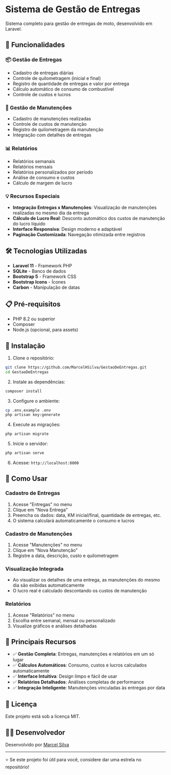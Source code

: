 # Sistema de Gestão de Entregas

Sistema completo para gestão de entregas de moto, desenvolvido em Laravel.

## 🚀 Funcionalidades

### 📦 Gestão de Entregas
- Cadastro de entregas diárias
- Controle de quilometragem (inicial e final)
- Registro de quantidade de entregas e valor por entrega
- Cálculo automático de consumo de combustível
- Controle de custos e lucros

### 🔧 Gestão de Manutenções
- Cadastro de manutenções realizadas
- Controle de custos de manutenção
- Registro de quilometragem da manutenção
- Integração com detalhes de entregas

### 📊 Relatórios
- Relatórios semanais
- Relatórios mensais
- Relatórios personalizados por período
- Análise de consumo e custos
- Cálculo de margem de lucro

### 💡 Recursos Especiais
- **Integração Entregas x Manutenções**: Visualização de manutenções realizadas no mesmo dia da entrega
- **Cálculo de Lucro Real**: Desconto automático dos custos de manutenção do lucro líquido
- **Interface Responsiva**: Design moderno e adaptável
- **Paginação Customizada**: Navegação otimizada entre registros

## 🛠️ Tecnologias Utilizadas

- **Laravel 11** - Framework PHP
- **SQLite** - Banco de dados
- **Bootstrap 5** - Framework CSS
- **Bootstrap Icons** - Ícones
- **Carbon** - Manipulação de datas

## 📋 Pré-requisitos

- PHP 8.2 ou superior
- Composer
- Node.js (opcional, para assets)

## 🚀 Instalação

1. Clone o repositório:
```bash
git clone https://github.com/MarcelHSilva/GestaoDeEntregas.git
cd GestaoDeEntregas
```

2. Instale as dependências:
```bash
composer install
```

3. Configure o ambiente:
```bash
cp .env.example .env
php artisan key:generate
```

4. Execute as migrações:
```bash
php artisan migrate
```

5. Inicie o servidor:
```bash
php artisan serve
```

6. Acesse: `http://localhost:8000`

## 📱 Como Usar

### Cadastro de Entregas
1. Acesse "Entregas" no menu
2. Clique em "Nova Entrega"
3. Preencha os dados: data, KM inicial/final, quantidade de entregas, etc.
4. O sistema calculará automaticamente o consumo e lucros

### Cadastro de Manutenções
1. Acesse "Manutenções" no menu
2. Clique em "Nova Manutenção"
3. Registre a data, descrição, custo e quilometragem

### Visualização Integrada
- Ao visualizar os detalhes de uma entrega, as manutenções do mesmo dia são exibidas automaticamente
- O lucro real é calculado descontando os custos de manutenção

### Relatórios
1. Acesse "Relatórios" no menu
2. Escolha entre semanal, mensal ou personalizado
3. Visualize gráficos e análises detalhadas

## 🎯 Principais Recursos

- ✅ **Gestão Completa**: Entregas, manutenções e relatórios em um só lugar
- ✅ **Cálculos Automáticos**: Consumo, custos e lucros calculados automaticamente
- ✅ **Interface Intuitiva**: Design limpo e fácil de usar
- ✅ **Relatórios Detalhados**: Análises completas de performance
- ✅ **Integração Inteligente**: Manutenções vinculadas às entregas por data

## 📄 Licença

Este projeto está sob a licença MIT.

## 👨‍💻 Desenvolvedor

Desenvolvido por [Marcel Silva](https://github.com/MarcelHSilva)

---

⭐ Se este projeto foi útil para você, considere dar uma estrela no repositório!
